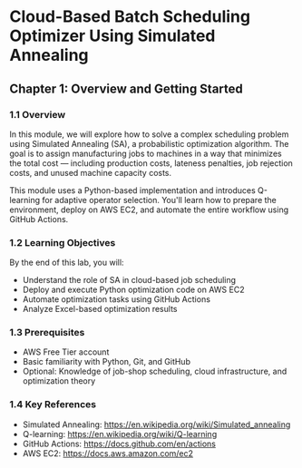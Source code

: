 # Cloud-Based Batch Scheduling Optimizer Using Simulated Annealing

## Chapter 1: Overview and Getting Started

### 1.1 Overview

In this module, we will explore how to solve a complex scheduling problem using Simulated Annealing (SA), a probabilistic optimization algorithm. The goal is to assign manufacturing jobs to machines in a way that minimizes the total cost — including production costs, lateness penalties, job rejection costs, and unused machine capacity costs.

This module uses a Python-based implementation and introduces Q-learning for adaptive operator selection. You'll learn how to prepare the environment, deploy on AWS EC2, and automate the entire workflow using GitHub Actions.

### 1.2 Learning Objectives

By the end of this lab, you will:

- Understand the role of SA in cloud-based job scheduling
- Deploy and execute Python optimization code on AWS EC2
- Automate optimization tasks using GitHub Actions
- Analyze Excel-based optimization results

### 1.3 Prerequisites

- AWS Free Tier account
- Basic familiarity with Python, Git, and GitHub
- Optional: Knowledge of job-shop scheduling, cloud infrastructure, and optimization theory

### 1.4 Key References

- Simulated Annealing: https://en.wikipedia.org/wiki/Simulated_annealing
- Q-learning: https://en.wikipedia.org/wiki/Q-learning
- GitHub Actions: https://docs.github.com/en/actions
- AWS EC2: https://docs.aws.amazon.com/ec2
